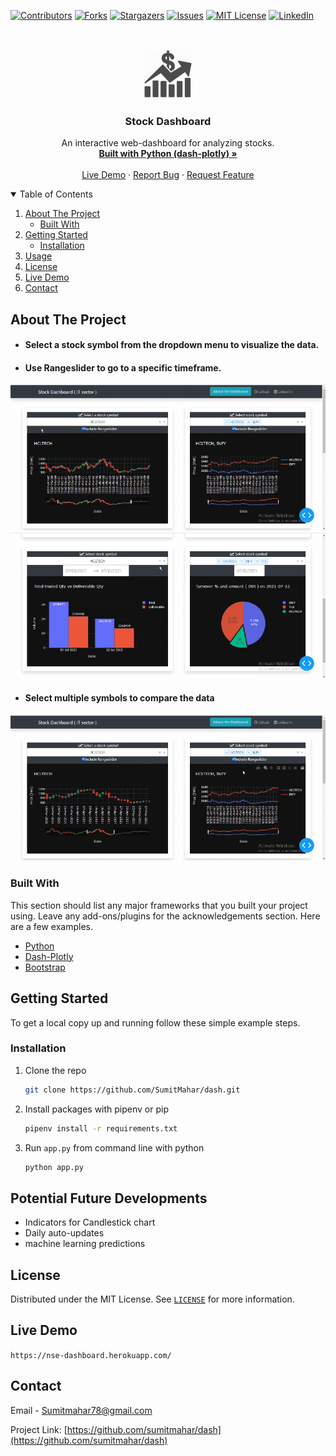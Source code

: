 
[![Contributors][contributors-shield]][contributors-url]
[![Forks][forks-shield]][forks-url]
[![Stargazers][stars-shield]][stars-url]
[![Issues][issues-shield]][issues-url]
[![MIT License][license-shield]][license-url]
[![LinkedIn][linkedin-shield]][linkedin-url]


<!-- PROJECT LOGO -->
<br />
<p align="center">
  <a href="https://github.com/SumitMahar/dash">
    <img src="assets/logo.png" alt="Logo" width="80" height="80">
  </a>

  <h3 align="center">Stock Dashboard</h3>

  <p align="center">
    An interactive web-dashboard for analyzing stocks.
    <br />
    <a href="https://github.com/sumitmahar/dash"><strong>Built with Python (dash-plotly) »</strong></a>
    <br />
    <br />
    <a href="https://nse-dashboard.herokuapp.com">Live Demo</a>
    ·
    <a href="https://github.com/sumitmahar/dash/issues">Report Bug</a>
    ·
    <a href="https://github.com/sumitmahar/dash/issues">Request Feature</a>
  </p>
</p>



<!-- TABLE OF CONTENTS -->
<details open="open">
  <summary>Table of Contents</summary>
  <ol>
    <li>
      <a href="#about-the-project">About The Project</a>
      <ul>
        <li><a href="#built-with">Built With</a></li>
      </ul>
    </li>
    <li>
      <a href="#getting-started">Getting Started</a>
      <ul>
        <li><a href="#installation">Installation</a></li>
      </ul>
    </li>
    <li><a href="#potential-future-developments ">Usage</a></li>
    <li><a href="#license">License</a></li>
    <li><a href="#demo">Live Demo</a></li>
    <li><a href="#contact">Contact</a></li>
  </ol>
</details>



<!-- ABOUT THE PROJECT -->
## About The Project

* #### Select a stock symbol from the dropdown menu to visualize the data.
* #### Use Rangeslider to go to a specific timeframe.

![Dashboard Deomo](assets/dash_demo_1.gif)
![Demo 3](assets/dash_demo_3.gif)

* #### Select multiple symbols to compare the data

![Demo 2](assets/dash_demo_2.gif)


### Built With

This section should list any major frameworks that you built your project using. Leave any add-ons/plugins for the acknowledgements section. Here are a few examples.
* [Python](https://python.org)
* [Dash-Plotly](dash.plot.ly)
* [Bootstrap](https://getbootstrap.com)




<!-- GETTING STARTED -->
## Getting Started

To get a local copy up and running follow these simple example steps.


### Installation

1. Clone the repo
   ```sh
   git clone https://github.com/SumitMahar/dash.git
   ```
2. Install packages with pipenv or pip
   ```sh
   pipenv install -r requirements.txt
   ```
3. Run `app.py` from command line  with python 
   ```sh
   python app.py
   ```



<!-- USAGE EXAMPLES -->
## Potential Future Developments 
* Indicators for Candlestick chart
* Daily auto-updates
* machine learning predictions



<!-- LICENSE -->
## License

Distributed under the MIT License. See [`LICENSE`](https://github.com/sumitmahar/dash/master/LICENSE.txt) for more information.

<!-- Project Demo link -->
## Live Demo 

`https://nse-dashboard.herokuapp.com/`



<!-- CONTACT -->
## Contact

Email - Sumitmahar78@gmail.com

Project Link: [https://github.com/sumitmahar/dash](https://github.com/sumitmahar/dash)




<!-- MARKDOWN LINKS & IMAGES -->
<!-- https://www.markdownguide.org/basic-syntax/#reference-style-links -->
[contributors-shield]: https://img.shields.io/github/contributors/othneildrew/Best-README-Template.svg?style=for-the-badge
[contributors-url]: https://github.com/sumitmahar/dash/graphs/contributors
[forks-shield]: https://img.shields.io/github/forks/othneildrew/Best-README-Template.svg?style=for-the-badge
[forks-url]: https://github.com/sumitmahar/dash/network/members
[stars-shield]: https://img.shields.io/github/stars/othneildrew/Best-README-Template.svg?style=for-the-badge
[stars-url]: https://github.com/sumitmahar/dash/stargazers
[issues-shield]: https://img.shields.io/github/issues/othneildrew/Best-README-Template.svg?style=for-the-badge
[issues-url]: https://github.com/sumitmahar/dash/issues
[license-shield]: https://img.shields.io/github/license/othneildrew/Best-README-Template.svg?style=for-the-badge
[license-url]: https://github.com/sumitmahar/dash/master/LICENSE.txt
[linkedin-shield]: https://img.shields.io/badge/-LinkedIn-black.svg?style=for-the-badge&logo=linkedin&colorB=555
[linkedin-url]: https://linkedin.com/in/sumit-mahar
[product-screenshot]: assets/logo.png